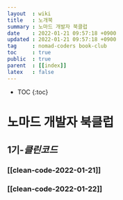 ```yaml
---
layout  : wiki
title   : 노개북
summary : 노마드 개발자 북클럽
date    : 2022-01-21 09:57:18 +0900
updated : 2022-01-21 09:57:18 +0900
tag     : nomad-coders book-club
toc     : true
public  : true
parent  : [[index]]
latex   : false
---
```

* TOC
{:toc}

# 노마드 개발자 북클럽
## 1기-*클린코드*
### [[clean-code-2022-01-21]]
### [[clean-code-2022-01-22]]